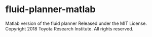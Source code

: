 # fluid-planner-matlab
Matlab version of the fluid planner
Released under the MIT License.
Copyright 2018 Toyota Research Institute.  All rights reserved.
